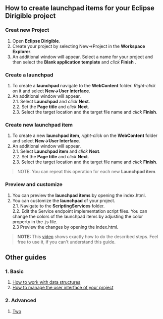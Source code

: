 ## How to create launchpad items for your Eclipse Dirigible project

### Creat new Project
1.	Open **Eclipse Dirigible**.
2.	Create your project by selecting New->Project in the **Workspace Explorer**. 
3.	An additional window will appear. Select a name for your project and then select the **Blank application template** and *click* **Finish** .

### Create a launchpad
1. To create a **launchpad** navigate to the **WebContent** folder. *Right-click* on it and select **New->User Interface**.
2. An additional window will appear. <br>
	2.1. Select **Launchpad** and *click* **Next**. <br>
	2.2. Set the **Page title** and *click* **Next**. <br> 
	2.3. Select the target location and the target file name and *click* **Finish**.

### Create new launchpad item
1. To create a new **launchpad item**, *right-click* on the **WebContent** folder and select **New->User Interface**.
2. An additional window will appear. <br>
	2.1. Select **Launchpad item** and *click* **Next**. <br>
	2.2. Set the **Page title** and *click* **Next**. <br> 
	2.3. Select the target location and the target file name and *click* **Finish**.

> NOTE: You can repeat this operation for each new **Launchpad item**.

### Preview and customize
1. You can preview the **launchpad items** by opening the index.html.
2. You can customize the **launchpad** of your project.<br>
	2.1. Navigate to the **ScriptingServices** folder.<br>
	2.2. Edit the Service endpoint implementation script files. You can change the colors of the launchpad items by adjusting the color property in the .js file. <br>
	2.3 Preview the changes by opening the index.html.

>**NOTE:** This [video](https://www.youtube.com/watch?v=r---r5cUkEw&index=3&list=PLNKd01MEkVeJYLtQ2S4HZyDQ1turGCZwr)
shows exactly how to do the described steps.  Feel free to use it, if you can't understand this guide.


## Other guides
### 1. Basic
1. [How to work with data structures](https://github.com/dirigiblelabs/curriculum/tree/master/DragomirAngelov/DirigibleSoftwareDocumentation/Basic/WorkWithDataStructures.md)
2. [How to manage the user interface of your project](https://github.com/dirigiblelabs/curriculum/tree/master/DragomirAngelov/DirigibleSoftwareDocumentation/Basic/ManageUserInterface.md)
### 2. Advanced
1. [Two](https://github.com/dirigiblelabs/curriculum/tree/master/DragomirAngelov/DirigibleSoftwareDocumentation/Advanced/two.md)
